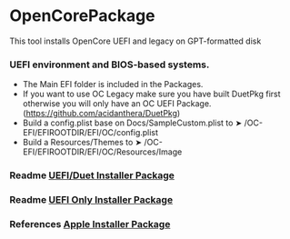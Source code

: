 OpenCorePackage
===========

This tool installs OpenCore UEFI and legacy on GPT-formatted disk
### UEFI environment and BIOS-based systems.
- The Main EFI folder is included in the Packages.
- If you want to use OC Legacy make sure you have built DuetPkg first otherwise you will only have an OC UEFI Package. (https://github.com/acidanthera/DuetPkg)
- Build a config.plist base on Docs/SampleCustom.plist to ➤ /OC-EFI/EFIROOTDIR/EFI/OC/config.plist
- Build a Resources/Themes to ➤ /OC-EFI/EFIROOTDIR/EFI/OC/Resources/Image

### Readme [UEFI/Duet Installer Package]()

### Readme [UEFI Only Installer Package]()

### References [Apple Installer Package](https://developer.apple.com/library/archive/documentation/DeveloperTools/Reference/DistributionDefinitionRef/Chapters/Introduction.html#//apple_ref/doc/uid/TP40005370-CH1-SW1)
